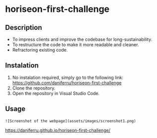 # horiseon-first-challenge

## Description

- To impress clients and improve the codebase for long-sustainability.
- To restructure the code to make it more readable and cleaner.
- Refractoring existing code.
  
## Instalation

1. No instalation required, simply go to the following link: https://github.com/daniferru/horiseon-first-challenge
2. Clone the repository.
3. Open the repository in Visual Studio Code.

## Usage

    ![Screenshot of the webpage](assets/images/screenshot1.png)

https://daniferru.github.io/horiseon-first-challenge/